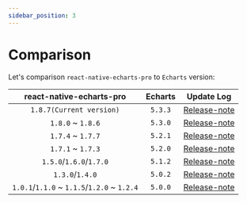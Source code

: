 ```yaml
---
sidebar_position: 3
---
```


# Comparison

Let's comparison `react-native-echarts-pro` to `Echarts` version:


|          react-native-echarts-pro           | Echarts |                                       Update Log                                       | 
|:-------------------------------------------:|:-------:|:--------------------------------------------------------------------------------------:|
|          `1.8.7(Current version)`           |  `5.3.3`  |   [Release-note](https://echarts.apache.org/handbook/en/basics/release-note/5-3-0/)    |
|              `1.8.0` ~ `1.8.6`              |  `5.3.0`  |   [Release-note](https://echarts.apache.org/handbook/en/basics/release-note/5-3-0/)    |
|              `1.7.4` ~ `1.7.7`              |  `5.2.1`  |   [Release-note](https://echarts.apache.org/handbook/en/basics/release-note/5-2-0/)    |
|              `1.7.1` ~ `1.7.3`              |  `5.2.0`  |   [Release-note](https://echarts.apache.org/handbook/en/basics/release-note/5-2-0/)    |
|           `1.5.0`/`1.6.0`/`1.7.0`           |  `5.1.2`  |   [Release-note](https://echarts.apache.org/handbook/en/basics/release-note/v5-feature/)    |
|               `1.3.0`/`1.4.0`               |  `5.0.2`  |   [Release-note](https://echarts.apache.org/handbook/en/basics/release-note/v5-feature/)    |
| `1.0.1`/`1.1.0` ~ `1.1.5`/`1.2.0` ~ `1.2.4` |  `5.0.0`  | [Release-note](https://echarts.apache.org/handbook/en/basics/release-note/v5-feature/) |
